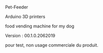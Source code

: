 Pet-Feeder

Arduino
3D printers


food vending machine for my dog 

Version : 00.1.0.2062019

pour test, non usage commerciale du produit.
